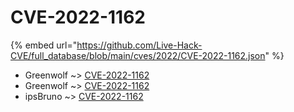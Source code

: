# CVE-2022-1162
{% embed url="https://github.com/Live-Hack-CVE/full_database/blob/main/cves/2022/CVE-2022-1162.json" %}

* Greenwolf ~> [CVE-2022-1162](https://www.alice-snow.ru/2022/database/cve-2022-1162/cve-2022-1162-greenwolf)
* Greenwolf ~> [CVE-2022-1162](https://www.alice-snow.ru/2022/database/cve-2022-1162/cve-2022-1162-greenwolf)
* ipsBruno ~> [CVE-2022-1162](https://www.alice-snow.ru/2022/database/cve-2022-1162/cve-2022-1162-ipsbruno)